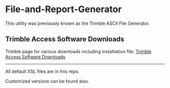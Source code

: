 # File-and-Report-Generator

This utility was previously known as the Trimble ASCII File Generator.



## Trimble Access Software Downloads

Trimble page for various downloads including installiation file: [Trimble Access Software Downloads](https://www.trimble.com/globalTRLTAB.aspx?nav=Collection-62098)



---



All default XSL files are in this repo.

Customized versions can be found also.
